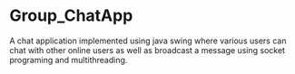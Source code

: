 # Group_ChatApp
 A chat application implemented using java swing where various users can chat with other online users as well as broadcast a message using socket programing and multithreading.
